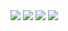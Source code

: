 <IMG onmouseover="alert('xxs')" onerror='alert(2)' src="hello">
  <IMG onmouseover="alert('xxs')" onerror='alert(2)' src="../hellox">
<IMG onmouseover="alert('xxs')" onerror='alert(21)' src="../../../../../../">
  <IMG onmouseover="alert('xxs')" onerror='alert(22)' src="../../../../../../../../../@google.com">
